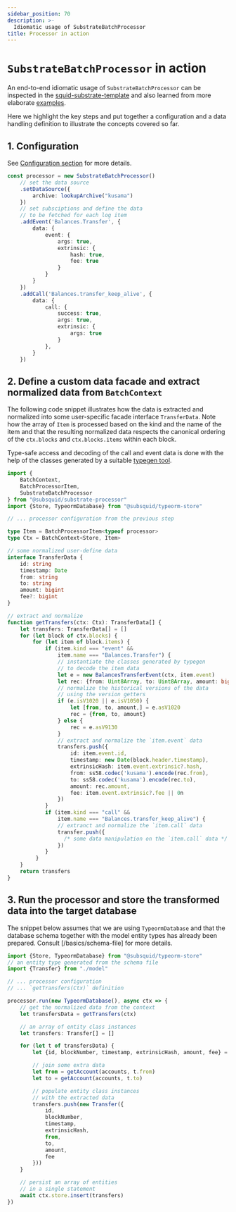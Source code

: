 ```yaml
---
sidebar_position: 70
description: >-
  Idiomatic usage of SubstrateBatchProcessor
title: Processor in action
---
```


# `SubstrateBatchProcessor` in action

An end-to-end idiomatic usage of `SubstrateBatchProcessor` can be inspected in the [squid-substrate-template](https://github.com/subsquid-labs/squid-substrate-template) and also learned from more elaborate [examples](/examples).

Here we highlight the key steps and put together a configuration and a data handling definition to illustrate the concepts covered so far.

## 1. Configuration

See [Configuration section](/substrate-indexing/configuration) for more details.

```ts
const processor = new SubstrateBatchProcessor()
    // set the data source
    .setDataSource({
        archive: lookupArchive("kusama")
    })
    // set subsciptions and define the data 
    // to be fetched for each log item
    .addEvent('Balances.Transfer', {
        data: {
            event: {
                args: true,
                extrinsic: {
                    hash: true,
                    fee: true
                }
            }
        }
    })
    .addCall('Balances.transfer_keep_alive', {
        data: {
            call: {
                success: true,
                args: true,
                extrinsic: {
                    args: true
                }
            },
        }
    })
```

## 2. Define a custom data facade and extract normalized data from `BatchContext`

The following code snippet illustrates how the data is extracted and normalized into some user-specific facade interface `TransferData`. Note how the array of `Item` is processed based on the kind and the name of the item and that the resulting normalized data respects the canonical ordering of the `ctx.blocks` and `ctx.blocks.items` within each block.

Type-safe access and decoding of the call and event data is done with the help of the classes generated by a suitable [typegen tool](/glossary/#typegen). 

```ts
import {
    BatchContext,
    BatchProcessorItem,
    SubstrateBatchProcessor
} from "@subsquid/substrate-processor"
import {Store, TypeormDatabase} from "@subsquid/typeorm-store"

// ... processor configuration from the previous step

type Item = BatchProcessorItem<typeof processor>
type Ctx = BatchContext<Store, Item>

// some normalized user-define data
interface TransferData {
    id: string
    timestamp: Date
    from: string
    to: string
    amount: bigint
    fee?: bigint
}

// extract and normalize 
function getTransfers(ctx: Ctx): TransferData[] {
    let transfers: TransferData[] = []
    for (let block of ctx.blocks) {
        for (let item of block.items) {
            if (item.kind === "event" &&
                item.name === "Balances.Transfer") {
                // instantiate the classes generated by typegen 
                // to decode the item data
                let e = new BalancesTransferEvent(ctx, item.event)
                let rec: {from: Uint8Array, to: Uint8Array, amount: bigint}
                // normalize the historical versions of the data
                // using the version getters 
                if (e.isV1020 || e.isV1050) {
                    let [from, to, amount,] = e.asV1020
                    rec = {from, to, amount}
                } else {
                    rec = e.asV9130
                }
                // extract and normalize the `item.event` data
                transfers.push({
                    id: item.event.id,
                    timestamp: new Date(block.header.timestamp),
                    extrinsicHash: item.event.extrinsic?.hash,
                    from: ss58.codec('kusama').encode(rec.from),
                    to: ss58.codec('kusama').encode(rec.to),
                    amount: rec.amount,
                    fee: item.event.extrinsic?.fee || 0n
                })
            }
            if (item.kind === "call" &&
                item.name === "Balances.transfer_keep_alive") {
                // extranct and normalize the `item.call` data
                transfer.push({
                  /* some data manipulation on the `item.call` data */
                })
            }
         }
    }
    return transfers
}
```

## 3. Run the processor and store the transformed data into the target database

The snippet below assumes that we are using `TypeormDatabase` and that the database schema together with the model entity types has already been prepared. Consult [/basics/schema-file] for more details.


```ts
import {Store, TypeormDatabase} from "@subsquid/typeorm-store"
// an entity type generated from the schema file
import {Transfer} from "./model"

// ... processor configuration
// ... `getTransfers(Ctx)` definition

processor.run(new TypeormDatabase(), async ctx => {
    // get the normalized data from the context
    let transfersData = getTransfers(ctx)

    // an array of entity class instances 
    let transfers: Transfer[] = []

    for (let t of transfersData) {
        let {id, blockNumber, timestamp, extrinsicHash, amount, fee} = t

        // join some extra data
        let from = getAccount(accounts, t.from)
        let to = getAccount(accounts, t.to)

        // populate entity class instances
        // with the extracted data
        transfers.push(new Transfer({
            id,
            blockNumber,
            timestamp,
            extrinsicHash,
            from,
            to,
            amount,
            fee
        }))
    }

    // persist an array of entities
    // in a single statement
    await ctx.store.insert(transfers)
})
```

